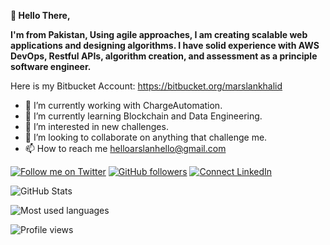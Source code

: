 **👋 Hello There,**

**I'm from Pakistan, Using agile approaches, I am creating scalable web applications and designing algorithms. I have solid experience with AWS DevOps, Restful APIs, algorithm creation, and assessment as a principle software engineer.**

Here is my Bitbucket Account: https://bitbucket.org/marslankhalid

- 🔭 I’m currently working with ChargeAutomation.
- 🌱 I’m currently learning Blockchain and Data Engineering.
- 👀 I’m interested in new challenges.
- 💞️ I’m looking to collaborate on anything that challenge me.
- 📫 How to reach me helloarslanhello@gmail.com

[![Follow me on Twitter](https://img.shields.io/twitter/follow/hello_m_arslan?style=social)](https://twitter.com/hello_m_arslan) 
[![GitHub followers](https://img.shields.io/github/followers/marslankhalid?style=social)](https://github.com/marslankhalid)
[![Connect LinkedIn](https://img.shields.io/badge/LinkedIn-informational?style=social&logo=linkedin)](https://www.linkedin.com/in/helloarslan/)

![GitHub Stats](https://github-readme-stats.vercel.app/api?username=marslankhalid&hide_border=true&show_icons=true&include_all_commits=false&count_private=true&line_height=24&text_color=ffffff&icon_color=ffffff&bg_color=0,833ab4,5851db,405de6&title_color=ffffff)

![Most used languages](https://github-readme-stats.vercel.app/api/top-langs/?username=marslankhalid&hide=html&hide_border=true&card_width=320&layout=compact&langs_count=4&text_color=ffffff&icon_color=ffffff&bg_color=0,833ab4,5851db,405de6&title_color=ffffff)

![Profile views](https://gpvc.arturio.dev/marslankhalid)

<!---
marslankhalid/marslankhalid is a ✨ special ✨ repository because its `README.md` (this file) appears on your GitHub profile.
You can click the Preview link to take a look at your changes.
--->
